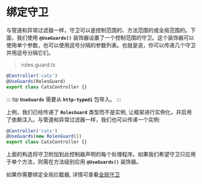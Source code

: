 # 绑定守卫

与管道和异常过滤器一样，守卫可以是控制范围的、方法范围的或全局范围的。下面，我们使用 **`@UseGuards()`** 装饰器设置了一个控制范围的守卫。这个装饰器可以使用单个参数，也可以使用逗号分隔的参数列表。也就是说，你可以传递几个守卫并用逗号分隔它们。

> roles.guard.ts

```ts
@Controller('cats')
@UseGuards(RolesGuard)
export class CatsController {}
```

::: tip
**`UseGuards`** 需要从 **`http-typedi`** 包导入。
:::

上例，我们已经传递了 **`RolesGuard`** 类型而不是实例, 让框架进行实例化，并启用了依赖注入。与管道和异常过滤器一样，我们也可以传递一个实例:


```ts
@Controller('cats')
@UseGuards(new RolesGuard())
export class CatsController {}
```

上面的构造将守卫附加到此控制器声明的每个处理程序。如果我们希望守卫只应用于单个方法，则需在方法级别应用 **`@UseGuards()`** 装饰器。

如果你需要绑定全局拦截器, 详情可查看[全局守卫](../global-config/use-guards.md)
